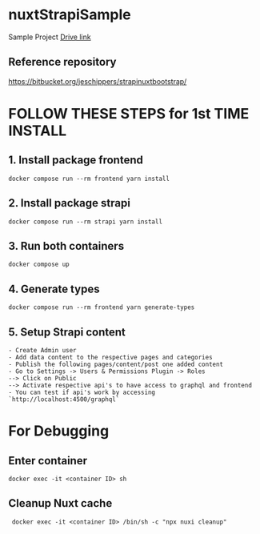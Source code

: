 # nuxtStrapiSample

Sample Project [Drive link](https://docs.google.com/document/d/1-592Aict81mPTwJT8m09jiVD5-cjSYyz645lJpDLr2Y/edit#heading=h.9znv4srykdjv)

  

## Reference repository

https://bitbucket.org/jeschippers/strapinuxtbootstrap/

  
#  FOLLOW THESE STEPS for 1st TIME INSTALL

##  1. Install package frontend

```docker compose run --rm frontend yarn install```

  

## 2. Install package strapi

```docker compose run --rm strapi yarn install```



## 3. Run both containers

```docker compose up```

## 4. Generate types

```docker compose run --rm frontend yarn generate-types```

## 5. Setup Strapi content 
	- Create Admin user
	- Add data content to the respective pages and categories
	- Publish the following pages/content/post one added content 
	- Go to Settings -> Users & Permissions Plugin -> Roles
	--> Click on Public
	--> Activate respective api's to have access to graphql and frontend
	- You can test if api's work by accessing `http://localhost:4500/graphql`


# For Debugging 
## Enter container

```docker exec -it <container ID> sh```


## Cleanup Nuxt cache

``` docker exec -it <container ID> /bin/sh -c "npx nuxi cleanup"```